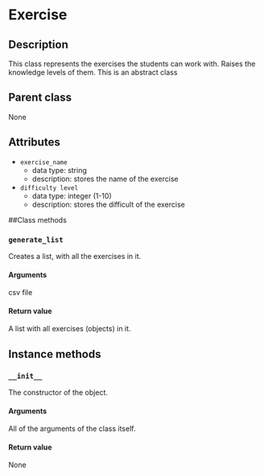 # Exercise

## Description
This class represents the exercises the students can work with. Raises the knowledge levels of them.
This is an abstract class

## Parent class
None

## Attributes

* ```exercise_name```
  * data type: string
  * description: stores the name of the exercise
* ```difficulty level```
  * data type: integer (1-10)
  * description: stores the difficult of the exercise


##Class methods

### ```generate_list```

Creates a list, with all the exercises in it.

#### Arguments
csv file

#### Return value

A list with all exercises (objects) in it.

## Instance methods

### ```__init__```
The constructor of the object.

#### Arguments

All of the arguments of the class itself.

#### Return value
None
